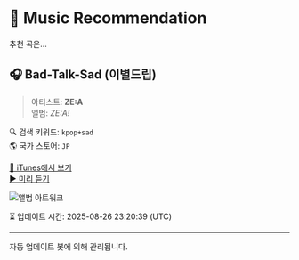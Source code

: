 
# 🎵 Music Recommendation

추천 곡은...

## 🎧 Bad-Talk-Sad (이별드립)  
> 아티스트: **ZE:A**  
> 앨범: _ZE:A!_  

🔍 검색 키워드: `kpop+sad`  
🌎 국가 스토어: `JP`

[🔗 iTunes에서 보기](https://music.apple.com/jp/album/bad-talk-sad-%EC%9D%B4%EB%B3%84%EB%93%9C%EB%A6%BD/392570408?i=392570416&uo=4)  
[▶️ 미리 듣기](https://audio-ssl.itunes.apple.com/itunes-assets/Music2/v4/74/ac/63/74ac63dd-2e08-b0e4-4a04-7a21c7e874f2/mzaf_6936692754376876866.plus.aac.p.m4a)

![앨범 아트워크](https://is1-ssl.mzstatic.com/image/thumb/Music/6d/68/1a/mzi.zaxnabhc.jpg/100x100bb.jpg)

⏳ 업데이트 시간: 2025-08-26 23:20:39 (UTC)

---
자동 업데이트 봇에 의해 관리됩니다.
